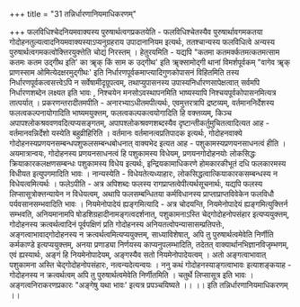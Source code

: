 +++
title = "31 तन्निर्धारणानियमाधिकरणम्"

+++
फलविधिश्चेदनियमवाक्यस्य पुरुषार्थत्वगप्रकतयेति - फलविधिश्चेतस्यैव पुरुषार्थावगमकतया गोदोहनतुल्यत्वादनियमवाक्यस्याऽप्यनुग्रहराय उपादानानियम इत्यर्थः, ततश्चान्यस्य फलविधित्वे अन्यस्य पुरुषार्थत्वगमकत्वोक्त्तिरयुक्त्तेति चोद्यं निरस्तम् । हेतुरयमिति - यद्यपि "कतमा कतमर्क्कतमत्कतमत्साम कतमः कतम उद्गीथ इति' का ॠक् किं साम क उद्गीथ' इति ॠक्सामोद्गी थानां विमर्शपूर्वकम् "वागेव ॠक् प्राणस्साम ओमित्येदक्षरमुद्गीथः' इति निर्धारणपूर्वकमाप्त्यादिगुणकोपासनं विहितमिति तस्य निर्धारणपूर्वकत्वसत्त्वेऽपि न सर्वेषामीदृग्रूपत्वम्, तथाप्युपासनस्य उपास्यनिर्धारणसापेक्षत्वात् सर्वमपि निर्धारणशब्देन लक्ष्यत इति भावः , निश्चयेन मनसोऽवस्थापनमिति भाष्यस्यापि निश्चयपूर्वकोपासनमित्यत्र तात्पर्यात् । प्रकरणन्तरादीतमपीति - अनारभ्याऽधीतमपीत्यर्थः, एवमुत्तरत्रापि द्रष्टव्यम्, वर्तमाननिर्देशस्य फलत्वकल्पनायोगादिति भाष्यमयुक्त्तम्, फलत्वकल्पकत्वयोगादिति हि वक्त्तव्यम्, किञ्च अपापश्लोकश्रववणवदित्यप्यसङ्गतम्, अपापश्लोकश्रवणशब्दस्यैव दृष्टान्तीकर्तुमुचितत्वादित्यत आह - वर्तमानवन्निर्देशो यस्येति बहुव्रीहिरिति । वर्तमानः वर्तमानत्वप्रतिपादक इत्यर्थः, गोदोहनवाक्ये गोदोहनस्यप्रणयनसम्बन्धपशुफलसम्बन्धबोधनात् वाक्यभेद इत्यत आह - पशुकामस्यप्रणयनसाधनत्वं हीति । अयमात्रान्वयः, गोदोहनस्य प्रणयनसाधनत्वं हि पशुकामस्य विधेयम्, प्रणयनगोदोहनयोः लोकसिद्धः क्रियाकारकलक्षणसम्बन्धः पशुकामस्य विधेय इत्यर्थः, इन्द्रियकामाधिकरणे होमकारकीभूतं दधि फलकारमस्य विधीयत इत्युपगमादिति भावः । नान्यस्येति - विधेयतेत्यध्याहारः, लोकसिद्धत्वात्कियाकारकसम्बन्धस्य न विधेयत्वमित्यर्थः । फलेऽपीति - अत्र अपिशब्दः फलस्य रागप्राप्तत्वेपीत्यर्थसूचनार्थः, यद्यपि फलस्य लिप्सासूत्रोक्त्तन्यायेन न विधेयत्वम्, अथापि फलसम्बन्धितया कर्मविधानस्य प्राप्ताप्राप्तविवेकेन फलविधौ पर्यवसानसम्भवादिति भावः । नियमेनोपादेयं ह्यङ्गमित्यादि - अत्र चोदयन्ति, नियमेनोपादेयं ह्यङ्गमित्युक्त्तिर्न सम्भवति, अनियमानामपि षोडशिग्रहादीनामङ्गत्वदर्शनात्, पशुकामनाऽस्ति चेद्गोदोहनोपसंहार इत्यप्ययुक्त्तम्, गोदोहनस्य क्रत्वर्थत्वादिनं पूर्वपक्षिणं प्रति गोदोहनस्य अनियतत्वोपन्यासासम्प्रतिपत्तेः, अङ्गत्वाभावाद्गोदोहनस्य न क्रत्वर्थत्वमित्यप्ययुक्त्तम्, साध्याविशेषात्, अपि तु पुरुषार्थत्वमेवेति निर्णीति कर्मकाण्डे इत्यप्ययुक्त्तम्, अनया प्रणाड्या निर्णयस्य काप्यनुपलम्भादिति, तदेतत् वाक्यार्थानभिज्ञानविजृम्भणम्, एवं ह्यस्यार्थः, अङ्गं हि नियमेनोपादेयम्, अङ्गस्यैव सतो नियमेनोपादेयत्वम् । अतो अङ्गत्वाभावात् पशुकामना अस्ति चेद्गोदोहनोपसंहारः, नत्वन्यदेत्यन्वयः । ननु कथं गोदोहनस्याङ्गत्वाभावः इत्याशङ्कयाह - गोदोहनस्य न क्रत्वर्थत्वम् अपि तु पुरुषार्थत्वमेवेति निर्णीतमिति । चतुर्थे लिप्सासूत्र इति भावः । अङ्गत्वनिराकरणप्रकारः "अङ्गेषु यथा भावः' इत्यत्र प्रपञ्चयिष्यते ।। ।। इति तन्निर्धारणानियमाधिकरणम् ।।